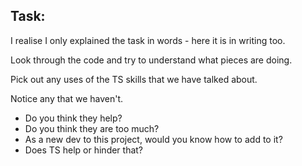 ## Task:

I realise I only explained the task in words - here it is in writing too.

Look through the code and try to understand what pieces are doing.

Pick out any uses of the TS skills that we have talked about.

Notice any that we haven't.

- Do you think they help? 
- Do you think they are too much?
- As a new dev to this project, would you know how to add to it?
- Does TS help or hinder that?